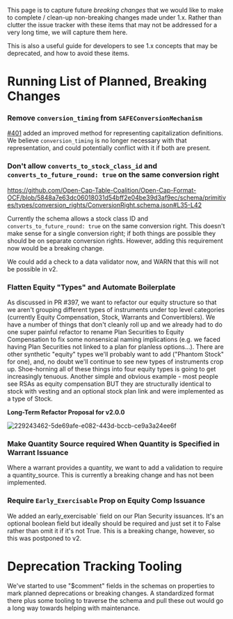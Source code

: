 This page is to capture future _breaking changes_ that we would like to make to complete / clean-up non-breaking changes made under 1.x. Rather than clutter the issue tracker with these items that may not be addressed for a very long time, we will capture them here.

This is also a useful guide for developers to see 1.x concepts that may be deprecated, and how to avoid these items.

# Running List of Planned, Breaking Changes

### Remove `conversion_timing` from `SAFEConversionMechanism`

[#401](https://github.com/Open-Cap-Table-Coalition/Open-Cap-Format-OCF/pull/401) added an improved method for representing capitalization definitions. We believe `conversion_timing` is no longer necessary with that representation, and could potentially conflict with it if both are present.

### Don't allow `converts_to_stock_class_id` and `converts_to_future_round: true` on the same conversion right
https://github.com/Open-Cap-Table-Coalition/Open-Cap-Format-OCF/blob/5848a7e63dc06018031d54bff2e04be39d3af9ec/schema/primitives/types/conversion_rights/ConversionRight.schema.json#L35-L42

Currently the schema allows a stock class ID and `converts_to_future_round: true` on the same conversion right. This doesn't make sense for a single conversion right; if both things are possible they should be on separate conversion rights. However, adding this requirement now would be a breaking change.

We could add a check to a data validator now, and WARN that this will not be possible in v2.

### Flatten Equity "Types" and Automate Boilerplate

As discussed in PR #397, we want to refactor our equity structure so that we aren't grouping different types of instruments under top level categories (currently Equity Compensation, Stock, Warrants and Convertiblers). We have a number of things that don't cleanly roll up and we already had to do one super painful refactor to rename Plan Securities to Equity Compensation to fix some nonsensical naming implications (e.g. we faced having Plan Securities not linked to a plan for planless options...). There are other synthetic "equity" types we'll probably want to add ("Phantom Stock" for one), and, no doubt we'll continue to see new types of instruments crop up. Shoe-horning all of these things into four equity types is going to get increasingly tenuous. Another simple and obvious example - most people see RSAs as equity compensation BUT they are structurally identical to stock with vesting and an optional stock plan link and were implemented as a type of Stock. 

**Long-Term Refactor Proposal for v2.0.0**

![229243462-5de69afe-e082-443d-bccb-ce9a3a24ee6f](https://github.com/Open-Cap-Table-Coalition/Open-Cap-Format-OCF/assets/5049984/137aabe5-6ebb-43a0-ba43-c76ea98cf8d8)

### Make Quantity Source required When Quantity is Specified in Warrant Issuance

Where a warrant provides a quantity, we want to add a validation to require a quantity_source. This is currently a breaking change and has not been implemented.

### Require `Early_Exercisable` Prop on Equity Comp Issuance

We added an early_exercisable` field on our Plan Security issuances. It's an optional boolean field but ideally should be required and just set it to False rather than omit it if it's not True. This is a breaking change, however, so this was postponed to v2.

# Deprecation Tracking Tooling

We've started to use "$comment" fields in the schemas on properties to mark planned deprecations or breaking changes. A standardized format there plus some tooling to traverse the schema and pull these out would go a long way towards helping with maintenance. 
